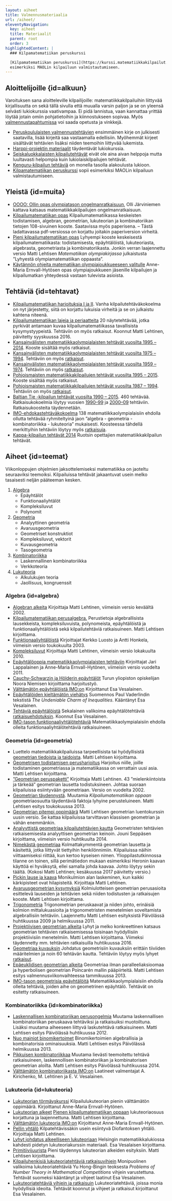 ```yaml
---
layout: aiheet
title: Valmennusmateriaalia
url: /aiheet/
eleventyNavigation:
  key: aiheet
  title: Materiaalit
  parent: root
  order: 3
highlightedContent: |
  ### Kilpa­matematiikan perus­kurssi

  [Kilpa­matematiikan perus­kurssi](https://kurssi.matematiikkakilpailut.fi) sopii aloittelijoille
  esimerkiksi MAOLin kilpailuun valmistautumiseen.
---
```



## Aloittelijoille {id=alkuun}

Varoituksen sana aloitteleville kilpailijoille:
matematiikkakilpailuihin liittyvää kirjallisuutta on sekä tällä sivulla että muualla varsin paljon
ja se on yleensä selvästi lukiokurssia vaativampaa. Ei pidä lannistua, vaan kannattaa yrittää löytää
jotain omiin pohjatietoihin ja kiinnostukseen sopivaa. Myös [valmennustapahtumissa](/kaytanto/)
voi saada opetusta ja vinkkejä.

*   [Peruskoululaisten valmennustehtävien](/valmennus/#perus) ensimmäinen kirje on julkisesti saatavilla,
    lisää kirjeitä saa vastaamalla edellisiin. Myöhemmät kirjeet sisältävät tehtävien lisäksi niiden teemoihin
    liittyvää lukemista.
*   [Harppi-projektin materiaalit](https://www.mayk.fi/matematiikkalukio/kehitys/syventavat-materiaalit/)
    täydentävät lukiokurssia.
*   [Seiskaluokkalaisten kilpailutehtävät](/seiskat/tehtavat.html) eivät ole aina aivan helppoja mutta luultavasti
    helpompia kuin lukiolaiskilpailujen tehtävät.
*   [Kenguru-kilpailun tehtäviä](https://www.mayk.fi/tietoa-meista/kenguru/vanhoja-kilpailuja-suomeksi/)
    on monella tasolla alakoulusta lukioon.
*   [Kilpamatematiikan peruskurssi](https://kurssi.matematiikkakilpailut.fi) sopii esimerkiksi
    MAOLin kilpailuun valmistautumiseen.

## Yleistä {id=muita}

*   [OOOO: Ollin opas olympiatason ongelmanratkaisuun](/kirjallisuus/OOOO.pdf),
    Olli Järviniemen kattava katsaus matematiikkakilpailujen ongelmanratkaisuun.
*   [Kilpailumatematiikan opas](/kirjallisuus/kilpmatopas.pdf)
    Kilpailumatematiikassa keskeisten todistamisen, algebran, geometrian, lukuteorian ja
	kombinatoriikan tietojen 108-sivuinen kooste. Saatavissa myös paperisena.
	– Tästä ladattavassa pdf-versiossa on korjattu joitakin paperiversion virheitä.
*   [Pieni kilpailumatematiikan opas](/kirjallisuus/opas.pdf)
    Lyhyempi kooste keskeisestä kilpailumatematiikasta: todistamisesta, epäyhtälöistä,
	lukuteoriasta, algebrasta, geometriasta ja kombinatoriikasta. Jonkin verran laajennettu
	versio Matti Lehtisen _Matematiikan olympiakirjassa_ julkaistusta ”Lyhyestä
	olympiamatematiikan oppaasta”.
*   [Käytännön ohjeita matematiikan olympiajoukkueeseen valitulle](/kirjallisuus/kaytannon_ohjeet.pdf)
     Anne-Maria Ernvall-Hytösen opas olympiajoukkueen jäsenille kilpailujen ja kilpailumatkan
	 yhteydessä vastaan tulevista asioista.

## Tehtäviä {id=tehtavat}

*   [Kilpailumatematiikan harjoituksia I ja II](http://eukleideskirjat.fi/harjI.html).
    Vanha kilpailutehtäväkokoelma on nyt järjestetty, siitä on korjattu lukuisia virheitä
    ja se on julkaistu kahtena niteenä.
*   [Kilpailumatematiikan lajeja ja periaatteita](/kirjallisuus/kilpmatesitt.pdf)
	20 näytetehtävää, jotka pyrkivät antamaan kuvaa kilpailumatematiikassa tavallisista
	kysymystyypeistä. Tehtäviin on myös ratkaisut. Koonnut Matti Lehtinen, päivitetty syyskuussa 2016.
*   [Kansainvälisten matematiikkaolympialaisten tehtävät vuosilta 1995 – 2014](/IMO/imokaikki.pdf).
	Kooste sisältää myös ratkaisut.
*   [Kansainvälisten matematiikkaolympialaisten tehtävät vuosilta 1975 – 1994](/IMO/imot75_94.pdf).
	Tehtäviin on myös [ratkaisut](/IMO/imor75_94.pdf).
*   [Kansainvälisten matematiikkaolympialaisten tehtävät vuosilta 1959 – 1974](/IMO/imot59_74.pdf).
	Tehtäviin on myös [ratkaisut](/IMO/imor59_74.pdf).
*   [Pohjoismaisten matematiikkakilpailujen tehtävät vuosilta 1995 – 2015](/PM/nmckaikki.pdf).
	Kooste sisältää myös ratkaisut.
*   [Pohjoismaisten matematiikkakilpailujen tehtävät vuosilta 1987 – 1994](/PM/nmct87_94.pdf).
	Tehtäviin on myös [ratkaisut](/PM/nmcr87_94.pdf).
*   [Baltian Tie -kilpailun tehtävät vuosilta 1990 – 2015](/Baltian_tie/bwteht.pdf). 
	460 tehtävää. Ratkaisukokoelmia löytyy vuosien [1990–99](/Baltian_tie/Btratk1990_99.pdf)
	ja [2000–09](/Baltian_tie/Btratk2000_09.pdf) tehtäviin. Ratkaisukoosteita täydennetään.
*   [IMO-ehdokastehtäväkokoelma](/kirjallisuus/imoehdteht.pdf)
    138 matematiikkaolympialaisiin ehdolla ollutta tehtävää ryhmiteltyinä jaon
	”algebra - geometria - kombinatoriikka - lukuteoria” mukaisesti. Koosteessa tähdellä merkittyihin tehtäviin löytyy myös [ratkaisuja](/kirjallisuus/imoehdratk.pdf).
*   [Kappa-kilpailun tehtävät 2014](/Kappa/Kappa_14_teht.pdf) Ruotsin opettajien matematiikkakilpailun tehtävät.



## Aiheet {id=teemat}

Viikonloppujen ohjelmien jaksottelemiseksi matematiikka on jaoteltu
seuraaviksi teemoiksi. Kilpailuissa tehtävät jakaantuvat usein melko
tasaisesti neljän pääteeman kesken.

1.  [Algebra](#algebra)
    *   Epäyhtälöt
    *   Funktionaaliyhtälöt
    *   Kompleksiluvut
    *   Polynomit
2.  [Geometria](#geometria)
    *   Analyyttinen geometria
    *   Avaruusgeometria
    *   Geometriset konstruktiot
    *   Kompleksiluvut, vektorit
    *   Kuvausgeometria
    *   Tasogeometria
3.  [Kombinatoriikka](#kombinatoriikka)
    *   Laskennallinen kombinatoriikka
    *   Verkkoteoria
4.  [Lukuteoria](#lukuteoria)
    *   Alkulukujen teoria
    *   Jaollisuus, kongruenssit

### Algebra {id=algebra}

*   [Algebran alkeita](/kirjallisuus/alg02.pdf)
    Kirjoittaja Matti Lehtinen, viimeisin versio keväältä 2002.
*   [Kilpailumatematiikan perusalgebra.](/kirjallisuus/perusalgebra.pdf)
     Perustietoja algebrallisista lausekkeista, kompleksiluvuista, polynomeista,
	 epäyhtälöistä ja funktionaaliyhtälöistä sekä kilpailutehtäviä ratkaisuineen.
	 Matti Lehtisen kirjoittama.
*   [Funktionaaliyhtälöistä](/kirjallisuus/fy.pdf)
    Kirjoittajat Kerkko Luosto ja Antti Honkela, viimeisin versio toukokuulta 2003.
*   [Kompleksiluvut](/kirjallisuus/kompleksiluvut.pdf)
    Kirjoittaja Matti Lehtinen, viimeisin versio lokakuulta 2010.
*   [Epäyhtälöoppia matematiikkaolympialaisten tehtäviin](/kirjallisuus/eykirja.pdf)
    Kirjoittajat Jari Lappalainen ja Anne-Maria Ernvall-Hytönen, viimeisin versio vuodelta 2011.
*   [Cauchy-Schwarzin ja Hölderin epäyhtälöt](/kirjallisuus/Holderey.pdf)
    Turun yliopiston opiskelijan Noora Niemisen kirjoittama harjoitustyö.
*   [Välttämätön epäyhtälöistä IMO:on](/kirjallisuus/imo_epayht.pdf)
    Kirjoittanut Esa Vesalainen.
*   [Epäyhtälöiden kieltämätön viehätys](/kirjallisuus/vaderlind.pdf)
    Suomennos Paul Vaderlindin tekstistä _The Undeniable Charm of Inequalities_.
	Kääntänyt Esa Vesalainen.
*   [Tehtäviä epäyhtälöistä](/kirjallisuus/inequalities.pdf)
    Sekalainen valikoima epäyhtälötehtäviä
    [ratkaisuehdotuksin](/kirjallisuus/inequalities_solutions.pdf).
	Koonnut Esa Vesalainen.
*   [IMO-tason funktionaaliyhtälötehtäviä](/kirjallisuus/imoehdfnyht.pdf)
    Matematiikkaolympialaisiin ehdolla olleita funktionaaliyhtälötehtäviä ratkaisuineen.

### Geometria {id=geometria}

*   Luettelo matematiikkakilpailuissa tarpeellisista tai hyödyllisistä
	[geometrian tiedoista ja taidoista](/kirjallisuus/geompakko.pdf).
    Matti Lehtisen kirjoittama.
*   [Geometrisen todistamisen perusharjoitus](/kirjallisuus/geomtodharj.pdf)
	Harjoitus niille, joille todistaminen geometriassa ja matematiikassa on
	verrattain uusi asia. Matti Lehtisen kirjoittama.
*   [”Geometrian peruspaketti”](/kirjallisuus/geomperusp.pdf)
	Kirjoittaja Matti Lehtinen. 43 ”mielenkiintoista ja tärkeää” geometrian
	lausetta todistuksineen. Johtaa suoraan kilpailuissa esiintyvään geometriaan.
	Versio on vuodelta 2002.
*   [Geometrian täydennystä](/kirjallisuus/geomlis13.pdf).
	Muutamia _Kilpailumatematiikan oppaan_ geometriaosuutta täydentäviä faktoja
	lyhyine perusteluineen. Matti Lehtisen esitys toukokuussa 2013.
*   [Geometrian pitempi oppimäärä](http://www.elisanet.fi/matti.t.lehtinen/kaikki.pdf)
	Matti Lehtisen geometrian luentokurssin uusin versio. Se kattaa kilpailuissa
	tarvittavan klassisen geometrian ja vähän enemmänkin. 
*   [Analyyttistä geometriaa kilpailutehtävien kautta](/kirjallisuus/ag.pdf)
    Geometristen tehtävien ratkaisemisesta analyyttisen geometrian keinoin.
	Jouni Seppäsen kirjoittama, viimeisin versio huhtikuulta 2014.
*   [Nimekästä geometriaa](/kirjallisuus/nimgeom.pdf)
    Kolmattakymmentä geometrian lausetta ja käsitettä, jotka liittyvät tiettyihin
	henkilönnimiin. Kilpailuissa näihin viittaamiseksi riittää, kun kertoo kyseisen nimen.
	Ylioppilastutkinnossa tilanne on toinen, sillä perimätiedon mukaan esimerkiksi
	Heronin kaavan käyttöä ei hyväksytä, ellei samalla johda kaavaa.
	Johto löytyy sekin täältä. (Kokosi Matti Lehtinen; kesäkuussa 2017 päivitetty versio.)
*   [Pickin lause ja kaava](/kirjallisuus/pick.pdf)
    Monikulmion alan laskeminen, kun kaikki kärkipisteet ovat hilapisteitä. Kirjoittaja Matti Lehtinen.
*   [Avaruusgeometrian kysymyksiä](/kirjallisuus/avgeom.pdf)
	Kolmiulotteisen geometrian perusasioita esittelevä lauseiden ja tehtävien
	sekä niiden todistusten ja ratkaisujen kooste. Matti Lehtisen kirjoittama.
*   [Trigonometria](/kirjallisuus/trig.pdf)
	Trigonometrian peruskaavat ja niiden johto, erinäisiä kolmion mittalukuasioita
	ja trigonometristen menetelmien soveltamista algebrallisiin tehtäviin.
	Laajennettu Matti Lehtisen esityksistä Päivölässä huhtikuussa 2009 ja helmikuussa 2011.
*   [Projektiivisen geometrian alkeita](/kirjallisuus/projgeom.pdf)
	Lyhyt ja melko konkreettinen katsaus geometrian tehtävien ratkaisemisessa
	toisinaan hyödyllisiin projektiivisiin menetelmiin. Matti Lehtisen kirjoittama. Viimeksi täydennetty mm. tehtävien ratkaisuilla huhtikuussa 2016.
*   [Geometriaa kuvauksin](/kirjallisuus/geomkuvteht.pdf)
    Johdatus geometrisiin kuvauksiin erittäin tiiviiden määritelmien ja noin 60 tehtävän
	kautta. Tehtäviin löytyy myös lyhyet [ratkaisut](/kirjallisuus/geomkuvratk.pdf).
*   [Epäeuklidisen geometrian alkeita](/kirjallisuus/eeukl.pdf)
    Geometriaa ilman paralleeliaksioomaa ja hyperbolisen geometrian Poincarén mallin
	pääpiirteitä. Matti Lehtisen esitys valmennusviikonvaihteessa tammikuussa 2013.
*   [IMO-tason geometrisia epäyhtälöitä](/kirjallisuus/imoehdgeomey.pdf)
	Matematiikkaolympialaisiin ehdolla olleita tehtäviä, joiden aihe on geometrinen epäyhtälö.
	Tehtävät on esitetty ratkaisuineen.

### Kombinatoriikka {id=kombinatoriikka}

*   [Laskennallisen kombinatoriikan perusongelmia](/kirjallisuus/laskkomb.pdf)
    Muutama laskennallisen kombinatoriikan peruskaava tehtäviksi ja ratkaisuiksi
	muotoiltuna. Lisäksi muutama aiheeseen liittyvä laskutehtävä ratkaisuineen.
	Matti Lehtisen esitys Päivölässä huhtikuussa 2012.
*   [Nuo mainiot binomikertoimet](/kirjallisuus/binomikert.pdf)
	Binomikertoimien algebrallisia ja kombinatorisia ominaisuuksia. Matti Lehtisen
	esitys Päivölässä helmikuussa 2013.
*   [Pikkuisen kombinatoriikkaa](/kirjallisuus/komb_pikk.pdf)
    Muutama lievästi teemoitettu tehtävä ratkaisuineen, laskennollisen kombinatoriikan
	ja kombinatorisen geometrian aloilta. Matti Lehtisen esitys Päivölässä huhtikuussa 2014.
*   [Välttämätön kombinatoriikasta IMO:on](/kirjallisuus/imo_komb.pdf)
    Laatineet valmentajat A. Kirichenko, M. Lehtinen ja E. V. Vesalainen.

### Lukuteoria {id=lukuteoria}

*   [Lukuteorian törmäyskurssi](/kirjallisuus/tormayskurssi.pdf)
    Kilpailulukuteorian pienin välttämätön oppimäärä. Kirjoittanut Anne-Maria Ernvall-Hytönen.
*   [Lukuteorian alkeet](/kirjallisuus/lukuteoria2011.pdf)
    [Pienen kilpailumatematiikan oppaan](/kirjallisuus/opas.pdf) lukuteoriaosuus korjattuna
	ja laajennettuna. Matti Lehtisen kirjoittama.
*   [Välttämätön lukuteoria IMO:on](/kirjallisuus/imo_lukut.pdf)
    Kirjoittanut Anne-Maria Ernvall-Hytönen.
*   [Pellin yhtälö](/kirjallisuus/pell.pdf)
    Kilpatehtävissäkin usein esiintyvä Diofantoksen yhtälö. Kirjoittaja Matti Lehtinen.
*   [Lyhyt johdatus alkeelliseen lukuteoriaan](/kirjallisuus/laajalukuteoriamoniste.pdf)
    Helsingin matematiikkalukiossa kahdesti pidetyn lukuteoriakurssin materiaali.
	Esa Vesalaisen kirjoittama.
*   [Primitiivijuurista](/kirjallisuus/primitiivijuuret.pdf) Pieni täydennys lukuteorian alkeiden esityksiin. Matti Lehtisen kirjoittama.
*   [Kilpailuhenkisiä lukuteoriatehtäviä ratkaisuvihjein](/kirjallisuus/kilpailulukuteoriaa.pdf)
    Monipuolinen valikoima lukuteoriatehtäviä Yu Hong-Bingin teoksesta
	_Problems of Number Theory in Mathematical Competitions_ vihjein varustettuna.
	Tehtävät suomeksi kääntänyt ja vihjeet laatinut Esa Vesalainen.
*   [Lukuteoriatehtäviä vihjein ja ratkaisuin](/kirjallisuus/lukuteoriaa.pdf)
    Lukuteoriatehtäviä, joissa monia hyödyllisiä ideoita. Tehtävät koonnut ja vihjeet
	ja ratkaisut kirjoittanut Esa Vesalainen.

